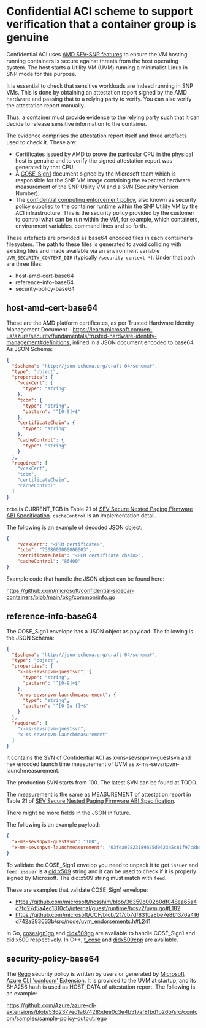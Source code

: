 # Confidential ACI scheme to support verification that a container group is genuine

Confidential ACI uses [AMD SEV-SNP features](https://www.amd.com/en/support/tech-docs/sev-secure-nested-paging-firmware-abi-specification) to ensure the VM hosting running containers is secure against threats from the host operating system. The host starts a Utility VM (UVM) running a minimalist Linux in SNP mode for this purpose. 

It is essential to check that sensitive workloads are indeed running in SNP VMs. This is done by obtaining an attestation report signed by the AMD hardware and passing that to a relying party to verify. You can also verify the attestation report manually.


Thus, a container must provide evidence to the relying party such that it can decide to release sensitive information to the container.

The evidence comprises the attestation report itself and three artefacts used to check it. These are:
- Certificates issued by AMD to prove the particular CPU in the physical host is genuine and to verify the signed attestation report was generated by that CPU.
- A [COSE_Sign1](https://datatracker.ietf.org/doc/html/rfc9052) document signed by the Microsoft team which is responsible for the SNP VM image containing the expected hardware measurement of the SNP Utility VM and a SVN (Security Version Number).
- The [confidential computing enforcement policy](https://learn.microsoft.com/en-us/azure/container-instances/container-instances-confidential-overview#confidential-computing-enforcement-policies), also known as security policy supplied to the container runtime within the SNP Utility VM by the ACI infrastructure. This is the security policy provided by the customer to control what can be run within the VM, for example, which containers, environment variables, command lines and so forth.

These artefacts are provided as base64 encoded files in each container’s filesystem. The path to these files is generated to avoid colliding with existing files and made available via an environment variable `UVM_SECURITY_CONTEXT_DIR` (typically `/security-context-*`). Under that path are three files:
- host-amd-cert-base64
- reference-info-base64
- security-policy-base64

## host-amd-cert-base64

These are the AMD platform certificates, as per Trusted Hardware Identity Management Document - https://learn.microsoft.com/en-us/azure/security/fundamentals/trusted-hardware-identity-management#definitions, inlined in a JSON document encoded to base64. As JSON Schema:

```json
{
  "$schema": "http://json-schema.org/draft-04/schema#",
  "type": "object",
  "properties": {
    "vcekCert": {
      "type": "string"
    },
    "tcbm": {
      "type": "string",
      "pattern": "^[0-9]+$"
    },
    "certificateChain": {
      "type": "string"
    },
    "cacheControl": {
      "type": "string"
    }
  },
  "required": [
    "vcekCert",
    "tcbm",
    "certificateChain",
    "cacheControl"
  ]
}
```

`tcbm` is CURRENT_TCB in Table 21 of [SEV Secure Nested Paging Firmware ABI Specification](https://www.amd.com/en/support/tech-docs/sev-secure-nested-paging-firmware-abi-specification).
`cacheControl` is an implementation detail.

The following is an example of decoded JSON object:

```json
{
    "vcekCert": "<PEM certificate>",
    "tcbm": "7308000000000003",
    "certificateChain": "<PEM certificate chain>",
    "cacheControl": "86400"
}
```

Example code that handle the JSON object can be found here:

https://github.com/microsoft/confidential-sidecar-containers/blob/main/pkg/common/info.go

## reference-info-base64

The COSE_Sign1 envelope has a JSON object as payload. The following is the JSON Schema:

```json
{
  "$schema": "http://json-schema.org/draft-04/schema#",
  "type": "object",
  "properties": {
    "x-ms-sevsnpvm-guestsvn": {
      "type": "string",
      "pattern": "^[0-9]+$"
    },
    "x-ms-sevsnpvm-launchmeasurement": {
      "type": "string",
      "pattern": "^[0-9a-f]+$"
    }
  },
  "required": [
    "x-ms-sevsnpvm-guestsvn",
    "x-ms-sevsnpvm-launchmeasurement"
  ]
}
```

It contains the SVN of Confidential ACI as x-ms-sevsnpvm-guestsvn and hex encoded launch time measurement of UVM as x-ms-sevsnpvm-launchmeasurement.

The production SVN starts from 100.
The latest SVN can be found at TODO.

The measurement is the same as MEASUREMENT of attestation report in Table 21 of [SEV Secure Nested Paging Firmware ABI Specification](https://www.amd.com/en/support/tech-docs/sev-secure-nested-paging-firmware-abi-specification).

There might be more fields in the JSON in future.

The following is an example payload:
```json
{
  "x-ms-sevsnpvm-guestsvn": "100",
  "x-ms-sevsnpvm-launchmeasurement": "03fea02823189b25d0623a5c81f97c8ba4d2fbc48c914a55ce525f90454ddcec303743dac2fc013f0846912d1412f6df"
}
```

To validate the COSE_Sign1 envelop you need to unpack it to get `issuer` and `feed`.
`issuer` is a [did:x509](https://github.com/microsoft/did-x509/blob/main/specification.md) string and it can be used to check if it is properly signed by Microsoft.
The did:x509 string must match with `feed`.

These are examples that validate COSE_Sign1 envelope:
- https://github.com/microsoft/hcsshim/blob/36359c002b0df048ea65a4c7fd27d5a4ec1310c5/internal/guest/runtime/hcsv2/uvm.go#L182
- https://github.com/microsoft/CCF/blob/2f7cb7df831ba8be7e8b1376a416d742a283633b/src/node/uvm_endorsements.h#L241

In Go, [cosesign1go](https://pkg.go.dev/github.com/Microsoft/cosesign1go) and [didx509go](https://pkg.go.dev/github.com/Microsoft/didx509go) are available to handle COSE_Sign1 and did:x509 respectively.
In C++, [t_cose](https://github.com/laurencelundblade/t_cose) and [didx509cpp](https://github.com/microsoft/didx509cpp) are available.

## security-policy-base64

The [Rego](https://www.openpolicyagent.org/docs/latest/policy-language/) security policy is written by users or generated by [Microsoft Azure CLI 'confcom' Extension](https://github.com/Azure/azure-cli-extensions/blob/main/src/confcom/azext_confcom/README.md). It is provided to the UVM at startup, and its SHA256 hash is used as HOST_DATA of attestation report. The following is an example:

https://github.com/Azure/azure-cli-extensions/blob/5362377ed1a674285dee0c3e4b517af8fbd1b26b/src/confcom/samples/sample-policy-output.rego